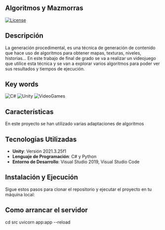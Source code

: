 ## Algoritmos y Mazmorras
[![License](https://img.shields.io/badge/License-Apache_2.0-blue.svg)](https://opensource.org/licenses/Apache-2.0)

## Descripción
La generación procedimental, es una técnica de generación de contenido que hace uso de algoritmos para obtener mapas, texturas, niveles, historias...
En este trabajo de final de grado se va a realizar un videojuego que utilice esta técnica y se van a explorar varios algoritmos para poder ver sus resultados y tiempos de ejecución.

## Key words

![C#](https://img.shields.io/badge/C_sharp-87F5F5?style=for-the-badge&logo=c&logoColor=black&labelColor=D8D8D8)
![Unity](https://img.shields.io/badge/Unity-87F5F5?style=for-the-badge&logo=unity&logoColor=black&labelColor=D8D8D8)
![VideoGames](https://img.shields.io/badge/Video_Games-87F5F5?style=for-the-badge&logo=unity&logoColor=black&labelColor=D8D8D8)


## Características

En este proyecto se han utilizado varias adaptaciones de algoritmos 

## Tecnologías Utilizadas

- **Unity**: Versión 2021.3.25f1
- **Lenguaje de Programación**: C# y Python
- **Entorno de Desarrollo**: Visual Studio 2019, Visual Studio Code

## Instalación y Ejecución

Sigue estos pasos para clonar el repositorio y ejecutar el proyecto en tu máquina local:

## Como arrancar el servidor

cd src
uvicorn app:app --reload

